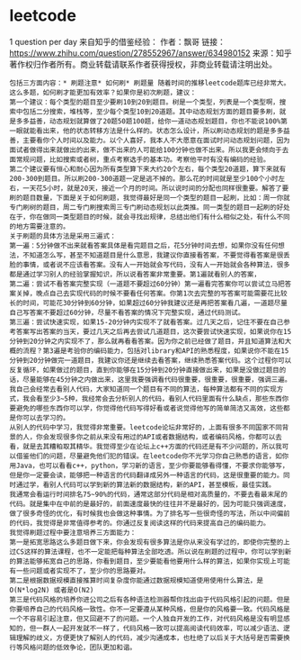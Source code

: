 # leetcode
1 question per day
来自知乎的借鉴经验：
作者：飘哥
链接：https://www.zhihu.com/question/278552967/answer/634980152
来源：知乎
著作权归作者所有。商业转载请联系作者获得授权，非商业转载请注明出处。
 
    包括三方面内容：* 刷题注意* 如何刷* 刷题量 随着时间的推移leetcode题库已经非常大。这么多题，如何刷才能更加有效率？如果你是初次刷题，建议：
    第一个建议：每个类型的题目至少要刷10到20到题目。树是一个类型，列表是一个类型啊，搜索中包括二分搜索，堆栈等，至少每个类型10到20道题。其中动态规划方面的题目要多刷，就是多多益善，动态规划就算做了20题50题100题，给你一道动态规划题目，你也不能说100%第一眼就能看出来，他的状态转移方法是什么样的。状态怎么设计，所以刷动态规划的题是多多益善，主要看你个人时间以及能力。以个人喜好，我本人不大愿意在面试时问动态规划问题，因为面试者做得出来就做出的出来，做不出来的人可能给100分钟也做不出来。所以我更会倾向于去面常规问题，比如搜索或者树，重点考察选手的基本功。考察他平时有没有编码的经验。
    第二个建议要有恒心和耐心因为所有类型算下来大约20个左右，每个类型20道题，算下来就有200-300到题目。所以刷200-300道题一定是逃不掉的。那么花的时间就是至少100个小时左右，一天花5小时，就是20天，接近一个月的时间。所以说时间的分配也同样很重要。解答了要刷的题目数量，下面是关于如何刷题，我觉得最好是同一个类型的题目一起刷，比如：周一你就专门刷树的题目，周二专门刷搜索周三专门刷动态规划以此类推。同一类型的题目一起刷的好处在于，你在做同一类型题目的时候，就会寻找出规律，总结出他们有什么相似之处，有什么不同的地方需要注意的。
    关于刷题的具体方法是采用三遍式：
    第一遍：5分钟做不出来就看答案具体是看完题目之后，花5分钟时间去想，如果你没有任何想法，不知道怎么写，甚至不知道题目是什么意思，我建议你直接看答案，不要觉得看答案是很丢脸的事情，或者说不应该看答案。没有人一开始就会写代码，没有人一开始就会各种算法，很多都是通过学习别人的经验掌握知识，所以说看答案非常重要。第1遍就看别人的答案，
    第二遍：尝试不看答案完整实现（一道题不要超过60分钟）第一遍看完答案你可以尝试立马把答案关掉，晚点自己去实现代码的时候不要看任何答案。你第1次去完整的写答案可能需要花比较长的时间，可能花30分钟到60分钟，如果超过60分钟我建议还是再把答案看几遍，一道题尽量自己写答案不要超过60分钟，尽量不看答案的情况下完整实现，通过代码测试。
    第三遍：尝试快速实现，如果15-20分钟内实现不了就看答案。过几天之后，记住不要在自己参考答案写出答案的当天，要过几天之后再去尝试几道题目，这次要尝试快速实现，如果说你在15分钟到20分钟之内实现不了，那么就再看看答案。因为你之前已经做了题目，并且知道算法和大概的流程？第3遍是考验你的编码能力，包括对library和API的熟悉程度，如果说你不能在15分钟到20分钟做完一道题目，我建议你还是继续去看答案，继续熟悉答案代码。这个过程你可以反复循环，如果做过的题目，直到你能够在15分钟到20分钟直接做出来，如果是没做过题目的话，尽量能够在45分钟之内做出来，这里我要强调看代码很重要，很重要，很重要，强调三遍。我自己会经常去看别人代码，大家知道同一个题目有不同的算法，每种算法都有不同的实现方式，我会看至少3~5种，我经常会去分析别人的代码，看别人代码里面有什么缺点，那些东西你要避免的哪些东西你可以学，你觉得他代码写得好看或者说觉得他写的简单简洁又高效，这些都是你可以去学习的。
    从别人的代码中学习，我觉得非常重要。leetcode论坛非常好的，上面有很多不同国家不同背景的人，你会发现很多你之前从来没有用过的API或者数据结构，或者编码风格，你都可以去看，就是去其糟粕取其精华。我觉得至少在论坛上c++方面的代码还是有不少问题的，所以我可以借鉴他们的问题，尽量避免他们犯的错误。在leetcode你不光学习你自己熟悉的语言，如你用Java，也可以看看c++，python，学习新的语言，至少你要能够看得懂，不要求你能够写，但是你一定要会读，能够把一种语言的代码翻译成另外一种语言的代码，这是很重要的能力。同时通过学，看别人代码可以学到新的算法新的数据结构，新的API，甚至模板，最佳实践。
    我通常会看运行时间排名75~90%的代码，通常这部分代码是相对高质量的，不要去看最末尾的代码。就是集中在中前的是最好的，前面速度最快的往往并不是最好的，因为可能只强调速度，做了很多奇怪的优化，有时候我也会做这种事情。为了排名写一些很奇怪的写法，所以中间偏前的代码，我觉得是非常值得参考的。你通过反复阅读这样的代码来提高自己的编码能力。
    我觉得刷题过程中要注意培养三方面能力：
    第一是拓宽思路这么多题目做下来，你会发现有很多算法是你从来没有学过的，即使你完整的上过CS这样的算法课程，也不一定能把每种算法全部吃透。所以说在刷题的过程中，你可以学到新的算法能够拓宽自己的思路，你看到题目，至少要能看他要用什么样的算法，如果你实现上可能有一些问题或者实现不了，至少你的思路要对。
    第二是根据数据规模直接推算时间复杂度你能通过数据规模知道使用使用什么算法，是O(N*log2N) 或者是O(N2)
    第三是代码风格的培养你进公司之后有各种语法检测器帮你找出由于代码风格引起的问题。但是你要培养自己的代码风格一致性。你不一定要遵从某种风格，但是你的风格要一致。代码风格是一个不容易引起注意，但又回避不了的问题。一个人独自开发的工作，对代码风格是没有明显感知的，但一群人一起开发就不一样了，代码风格一致可以提高阅读代码效率，可以减少语法、逻辑理解的歧义，方便更快了解别人的代码，减少沟通成本，也杜绝了以后关于大括号是否需要换行等风格问题的低效争论，团队更加和谐。
